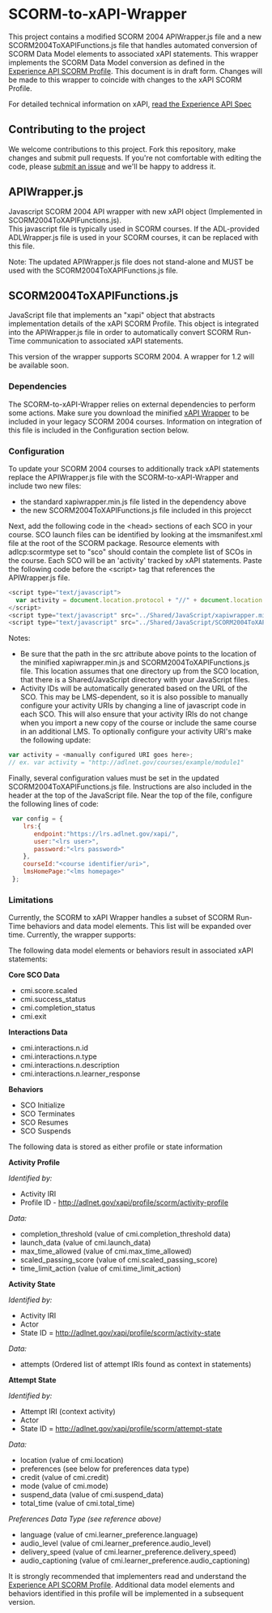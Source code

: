 SCORM-to-xAPI-Wrapper
=====================
This project contains a modified SCORM 2004 APIWrapper.js file and a new SCORM2004ToXAPIFunctions.js file that handles automated conversion of SCORM Data Model elements to associated xAPI statements.  This wrapper implements the SCORM Data Model conversion as defined in the [Experience API SCORM Profile](https://github.com/adlnet/xAPI-SCORM-Profile).  This document is in draft form.  Changes will be made to this wrapper to coincide with changes to the xAPI SCORM Profile.

For detailed technical information on xAPI, [read the Experience API Spec](https://github.com/adlnet/xAPI-Spec/blob/master/xAPI.md)

## Contributing to the project
We welcome contributions to this project. Fork this repository, 
make changes and submit pull requests. If you're not comfortable 
with editing the code, please [submit an issue](https://github.com/adlnet/SCORM-to-xAPI-Wrapper/issues) and we'll be happy 
to address it.  

## APIWrapper.js
Javascript SCORM 2004 API wrapper with new xAPI object (Implemented in SCORM2004ToXAPIFunctions.js).  
This javascript file is typically used in SCORM courses.  If the ADL-provided ADLWrapper.js file is used in your SCORM courses, it can be replaced with this file.

Note: The updated APIWrapper.js file does not stand-alone and MUST be  used with the SCORM2004ToXAPIFunctions.js file.

## SCORM2004ToXAPIFunctions.js
JavaScript file that implements an "xapi" object that abstracts implementation details of the xAPI SCORM Profile.  This object is integrated into the APIWrapper.js file in order to automatically convert SCORM Run-Time communication to associated xAPI statements.

This version of the wrapper supports SCORM 2004.  A wrapper for 1.2 will be available soon.

### Dependencies
The SCORM-to-xAPI-Wrapper relies on external dependencies to perform some actions. Make sure you download the minified [xAPI Wrapper](https://github.com/adlnet/xAPIWrapper/blob/master/xapiwrapper.min.js) to be included in your legacy SCORM 2004 courses.  Information on integration of this file is included in the Configuration section below.


### Configuration
To update your SCORM 2004 courses to additionally track xAPI statements replace the APIWrapper.js file with the SCORM-to-xAPI-Wrapper and include two new files: 

* the standard xapiwrapper.min.js file listed in the dependency above
* the new SCORM2004ToXAPIFunctions.js file included in this projecct


Next, add the following code in the &lt;head&gt; sections of each SCO in your course.  SCO launch files can be identified by looking at the imsmanifest.xml file at the root of the SCORM package.  Resource elements with adlcp:scormtype set to "sco" should contain the complete list of SCOs in the course.  Each SCO will be an 'activity' tracked by xAPI statements.  Paste the following code before the &lt;script&gt; tag that references the APIWrapper.js file.

```JavaScript
<script type="text/javascript">
  var activity = document.location.protocol + "//" + document.location.host + document.location.pathname;
</script>
<script type="text/javascript" src="../Shared/JavaScript/xapiwrapper.min.js"></script>
<script type="text/javascript" src="../Shared/JavaScript/SCORM2004ToXAPIFunctions.js"></script>
```  

Notes:
* Be sure that the path in the src attribute above points to the location of the minified xapiwrapper.min.js and SCORM2004ToXAPIFunctions.js file.  This location assumes that one directory up from the SCO location, that there is a Shared/JavaScript directory with your JavaScript files.
* Activity IDs will be automatically generated based on the URL of the SCO.  This may be LMS-dependent, so it is also possible to manually configure your activity URIs by changing a line of javascript code in each SCO.  This will also ensure that your activity IRIs do not change when you import a new copy of the course or include the same course in an additional LMS.  To optionally configure your activity URI's make the following update:

```JavaScript
var activity = <manually configured URI goes here>;
// ex. var activity = "http://adlnet.gov/courses/example/module1"
```  

Finally, several configuration values must be set in the updated SCORM2004ToXAPIFunctions.js file.  Instructions are also included in the header at the top of the JavaScript file. Near the top of the file, configure the following lines of code:
```JavaScript
 var config = {
    lrs:{
       endpoint:"https://lrs.adlnet.gov/xapi/",
       user:"<lrs user>",
       password:"<lrs password>"
    },
    courseId:"<course identifier/uri>",
    lmsHomePage:"<lms homepage>"
 };
```  

### Limitations
Currently, the SCORM to xAPI Wrapper handles a subset of SCORM Run-Time behaviors and data model elements.  This list will be expanded over time.  Currently, the wrapper supports:

The following data model elements or behaviors result in associated xAPI statements:

**Core SCO Data**
* cmi.score.scaled
* cmi.success_status
* cmi.completion_status
* cmi.exit

**Interactions Data**
* cmi.interactions.n.id
* cmi.interactions.n.type
* cmi.interactions.n.description
* cmi.interactions.n.learner_response

**Behaviors**
* SCO Initialize
* SCO Terminates
* SCO Resumes
* SCO Suspends

The following data is stored as either profile or state information

**Activity Profile** 

*Identified by:*
* Activity IRI
* Profile ID - http://adlnet.gov/xapi/profile/scorm/activity-profile

*Data:*
* completion_threshold (value of cmi.completion_threshold data)
* launch_data (value of cmi.launch_data)
* max_time_allowed (value of cmi.max_time_allowed)
* scaled_passing_score (value of cmi.scaled_passing_score)
* time_limit_action (value of cmi.time_limit_action)

**Activity State**

*Identified by:*
* Activity IRI
* Actor
* State ID = http://adlnet.gov/xapi/profile/scorm/activity-state

*Data:*
* attempts (Ordered list of attempt IRIs found as context in statements)

**Attempt State**

*Identified by:*
* Attempt IRI (context activity)
* Actor
* State ID = http://adlnet.gov/xapi/profile/scorm/attempt-state

*Data:*
* location (value of cmi.location)
* preferences (see below for preferences data type)
* credit (value of cmi.credit)
* mode (value of cmi.mode)
* suspend_data (value of cmi.suspend_data)
* total_time (value of cmi.total_time)

*Preferences Data Type (see reference above)*
* language (value of cmi.learner_preference.language)
* audio_level (value of cmi.learner_preference.audio_level)
* delivery_speed (value of cmi.learner_preference.delivery_speed)
* audio_captioning (value of cmi.learner_preference.audio_captioning)

It is strongly recommended that implementers read and understand the [Experience API SCORM Profile](https://github.com/adlnet/xAPI-SCORM-Profile).  Additional data model elements and behaviors identified in this profile will be implemented in a subsequent version.
